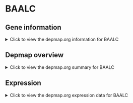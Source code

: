 <h1>BAALC</h1>

<h2>Gene information</h2>
<details>
  <summary>Click to view the depmap.org information for BAALC</summary>
  <p><a href="https://depmap.org/portal/gene/BAALC?tab=about" target="_BLANK">Open page in a new tab...</a></p>
  <iframe src="https://depmap.org/portal/gene/BAALC?tab=about" style="border:none;width:100%;height:800px"></iframe>
</details>

<h2>Depmap overview</h2>
<details>
  <summary>Click to view the depmap.org summary for BAALC</summary>
  <p><a href="https://depmap.org/portal/gene/BAALC?tab=overview" target="_BLANK">Open page in a new tab...</a></p>
  <iframe src="https://depmap.org/portal/gene/BAALC?tab=overview" style="border:none;width:100%;height:800px"></iframe>
</details>

<h2>Expression</h2>
<details>
  <summary>Click to view the depmap.org expression data for BAALC</summary>
  <p><a href="https://depmap.org/portal/gene/BAALC?tab=characterization" target="_BLANK">Open page in a new tab...</a></p>
  <iframe src="https://depmap.org/portal/gene/BAALC?tab=characterization" style="border:none;width:100%;height:800px"></iframe>
</details>


<!--
<h2>Reactome Pathway diagram</h2>
<details>
  <summary>Click to view the Reactome pathway for BAALC</summary>
  <p><a href="PURL" target="_BLANK">Open page in a new tab...</a></p>
  PNAME
</details>
-->


